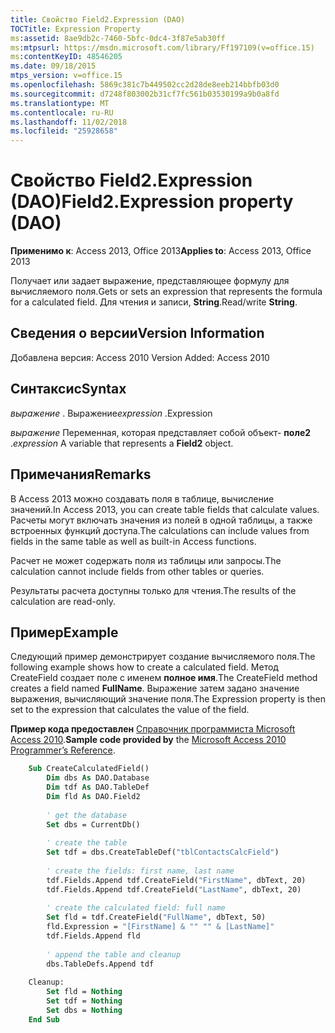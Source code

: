 ```yaml
---
title: Свойство Field2.Expression (DAO)
TOCTitle: Expression Property
ms:assetid: 8ae9db2c-7460-5bfc-0dc4-3f87e5ab30ff
ms:mtpsurl: https://msdn.microsoft.com/library/Ff197109(v=office.15)
ms:contentKeyID: 48546205
ms.date: 09/18/2015
mtps_version: v=office.15
ms.openlocfilehash: 5869c381c7b449502cc2d28de8eeb214bbfb03d0
ms.sourcegitcommit: d7248f803002b31cf7fc561b03530199a9b0a8fd
ms.translationtype: MT
ms.contentlocale: ru-RU
ms.lasthandoff: 11/02/2018
ms.locfileid: "25928658"
---
```

# <a name="field2expression-property-dao"></a><span data-ttu-id="e3a3d-102">Свойство Field2.Expression (DAO)</span><span class="sxs-lookup"><span data-stu-id="e3a3d-102">Field2.Expression property (DAO)</span></span>

<span data-ttu-id="e3a3d-103">**Применимо к**: Access 2013, Office 2013</span><span class="sxs-lookup"><span data-stu-id="e3a3d-103">**Applies to**: Access 2013, Office 2013</span></span>

<span data-ttu-id="e3a3d-104">Получает или задает выражение, представляющее формулу для вычисляемого поля.</span><span class="sxs-lookup"><span data-stu-id="e3a3d-104">Gets or sets an expression that represents the formula for a calculated field.</span></span> <span data-ttu-id="e3a3d-105">Для чтения и записи, **String**.</span><span class="sxs-lookup"><span data-stu-id="e3a3d-105">Read/write **String**.</span></span>

## <a name="version-information"></a><span data-ttu-id="e3a3d-106">Сведения о версии</span><span class="sxs-lookup"><span data-stu-id="e3a3d-106">Version Information</span></span>

<span data-ttu-id="e3a3d-107">Добавлена версия: Access 2010
</span><span class="sxs-lookup"><span data-stu-id="e3a3d-107">Version Added: Access 2010</span></span>

## <a name="syntax"></a><span data-ttu-id="e3a3d-108">Синтаксис</span><span class="sxs-lookup"><span data-stu-id="e3a3d-108">Syntax</span></span>

<span data-ttu-id="e3a3d-109">*выражение* . Выражение</span><span class="sxs-lookup"><span data-stu-id="e3a3d-109">*expression* .Expression</span></span>

<span data-ttu-id="e3a3d-110">*выражение* Переменная, которая представляет собой объект- **поле2** .</span><span class="sxs-lookup"><span data-stu-id="e3a3d-110">*expression* A variable that represents a **Field2** object.</span></span>

## <a name="remarks"></a><span data-ttu-id="e3a3d-111">Примечания</span><span class="sxs-lookup"><span data-stu-id="e3a3d-111">Remarks</span></span>

<span data-ttu-id="e3a3d-112">В Access 2013 можно создавать поля в таблице, вычисление значений.</span><span class="sxs-lookup"><span data-stu-id="e3a3d-112">In Access 2013, you can create table fields that calculate values.</span></span> <span data-ttu-id="e3a3d-113">Расчеты могут включать значения из полей в одной таблицы, а также встроенных функций доступа.</span><span class="sxs-lookup"><span data-stu-id="e3a3d-113">The calculations can include values from fields in the same table as well as built-in Access functions.</span></span>

<span data-ttu-id="e3a3d-114">Расчет не может содержать поля из таблицы или запросы.</span><span class="sxs-lookup"><span data-stu-id="e3a3d-114">The calculation cannot include fields from other tables or queries.</span></span>

<span data-ttu-id="e3a3d-115">Результаты расчета доступны только для чтения.</span><span class="sxs-lookup"><span data-stu-id="e3a3d-115">The results of the calculation are read-only.</span></span>

## <a name="example"></a><span data-ttu-id="e3a3d-116">Пример</span><span class="sxs-lookup"><span data-stu-id="e3a3d-116">Example</span></span>

<span data-ttu-id="e3a3d-117">Следующий пример демонстрирует создание вычисляемого поля.</span><span class="sxs-lookup"><span data-stu-id="e3a3d-117">The following example shows how to create a calculated field.</span></span> <span data-ttu-id="e3a3d-118">Метод CreateField создает поле с именем **полное имя**.</span><span class="sxs-lookup"><span data-stu-id="e3a3d-118">The CreateField method creates a field named **FullName**.</span></span> <span data-ttu-id="e3a3d-119">Выражение затем задано значение выражения, вычисляющий значение поля.</span><span class="sxs-lookup"><span data-stu-id="e3a3d-119">The Expression property is then set to the expression that calculates the value of the field.</span></span>

<span data-ttu-id="e3a3d-120">**Пример кода предоставлен** [Справочник программиста Microsoft Access 2010](https://www.amazon.com/Microsoft-Access-2010-Programmers-Reference/dp/8126528125).</span><span class="sxs-lookup"><span data-stu-id="e3a3d-120">**Sample code provided by** the [Microsoft Access 2010 Programmer’s Reference](https://www.amazon.com/Microsoft-Access-2010-Programmers-Reference/dp/8126528125).</span></span>

```vb
    Sub CreateCalculatedField()
        Dim dbs As DAO.Database
        Dim tdf As DAO.TableDef
        Dim fld As DAO.Field2
        
        ' get the database
        Set dbs = CurrentDb()
        
        ' create the table
        Set tdf = dbs.CreateTableDef("tblContactsCalcField")
        
        ' create the fields: first name, last name
        tdf.Fields.Append tdf.CreateField("FirstName", dbText, 20)
        tdf.Fields.Append tdf.CreateField("LastName", dbText, 20)
        
        ' create the calculated field: full name
        Set fld = tdf.CreateField("FullName", dbText, 50)
        fld.Expression = "[FirstName] & "" "" & [LastName]"
        tdf.Fields.Append fld
        
        ' append the table and cleanup
        dbs.TableDefs.Append tdf
        
    Cleanup:
        Set fld = Nothing
        Set tdf = Nothing
        Set dbs = Nothing
    End Sub
```


